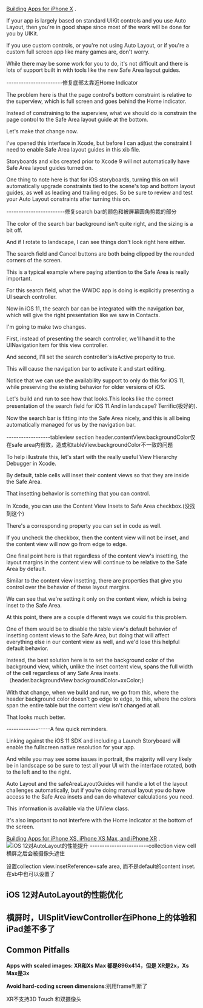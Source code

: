


[Building Apps for iPhone X](https://developer.apple.com/videos/play/tech-talks/201) .  

If your app is largely based on standard UIKit controls and you use Auto Layout, then you're in good shape since most of the work will be done for you by UIKit.

 If you use custom controls, or you're not using Auto Layout, or if you're a custom full screen app like many games are, don't worry.

 While there may be some work for you to do, it's not difficult and there is lots of support built in with tools like the new Safe Area layout guides.

-----------------------修复底部太靠近Home Indicator

The problem here is that the page control's bottom constraint is relative to the superview, which is full screen and goes behind the Home indicator.

Instead of constraining to the superview, what we should do is constrain the page control to the Safe Area layout guide at the bottom.

 Let's make that change now.

 I've opened this interface in Xcode, but before I can adjust the constraint I need to enable Safe Area layout guides in this xib file.

 Storyboards and xibs created prior to Xcode 9 will not automatically have Safe Area layout guides turned on.



 One thing to note here is that for iOS storyboards, turning this on will automatically upgrade constraints tied to the scene's top and bottom layout guides, as well as leading and trailing edges. So be sure to review and test your Auto Layout constraints after turning this on.



------------------------修复search bar的颜色和被屏幕圆角剪裁的部分

The color of the search bar background isn't quite right, and the sizing is a bit off.

 And if I rotate to landscape, I can see things don't look right here either.

 The search field and Cancel buttons are both being clipped by the rounded corners of the screen.

 This is a typical example where paying attention to the Safe Area is really important.

 For this search field, what the WWDC app is doing is explicitly presenting a UI search controller.

Now in iOS 11, the search bar can be integrated with the navigation bar, which will give the right presentation like we saw in Contacts.



I'm going to make two changes.

 First, instead of presenting the search controller, we'll hand it to the UINavigationItem for this view controller.

And second, I'll set the search controller's isActive property to true.

This will cause the navigation bar to activate it and start editing.

 Notice that we can use the availability support to only do this for iOS 11, while preserving the existing behavior for older versions of iOS.

 Let's build and run to see how that looks.This looks like the correct presentation of the search field for iOS 11.And in landscape? Terrific(极好的).

 Now the search bar is fitting into the Safe Area nicely, and this is all being automatically managed for us by the navigation bar.



------------------tableview section header.contentView.backgroundColor仅在safe area内有效，造成和tableView.backgroundColor不一致的问题

To help illustrate this, let's start with the really useful View Hierarchy Debugger in Xcode.

By default, table cells will inset their content views so that they are inside the Safe Area.

That insetting behavior is something that you can control.

 In Xcode, you can use the Content View Insets to Safe Area checkbox.(没找到这个)

 There's a corresponding property you can set in code as well.

If you uncheck the checkbox, then the content view will not be inset, and the content view will now go from edge to edge.

One final point here is that regardless of the content view's insetting, the layout margins in the content view will continue to be relative to the Safe Area by default.

Similar to the content view insetting, there are properties that give you control over the behavior of these layout margins.

We can see that we're setting it only on the content view, which is being inset to the Safe Area.

 At this point, there are a couple different ways we could fix this problem.

 One of them would be to disable the table view's default behavior of insetting content views to the Safe Area, but doing that will affect everything else in our content view as well, and we'd lose this helpful default behavior.

 Instead, the best solution here is to set the background color of the background view, which, unlike the inset content view, spans the full width of the cell regardless of any Safe Area insets.（header.backgroundView.backgroundColor=xxColor;）

 With that change, when we build and run, we go from this, where the header background color doesn't go edge to edge, to this, where the colors span the entire table but the content view isn't changed at all.

 That looks much better.

------------------A few quick reminders.

Linking against the iOS 11 SDK and including a Launch Storyboard will enable the fullscreen native resolution for your app.

And while you may see some issues in portrait, the majority will very likely be in landscape so be sure to test all your UI with the interface rotated, both to the left and to the right.

Auto Layout and the safeAreaLayoutGuides will handle a lot of the layout challenges automatically, but if you're doing manual layout you do have access to the Safe Area insets and can do whatever calculations you need.

 This information is available via the UIView class.

 It's also important to not interfere with the Home indicator at the bottom of the screen.

[Building Apps for iPhone XS, iPhone XS Max, and iPhone XR](https://developer.apple.com/videos/play/tech-talks/207/) .  
![iOS 12对AutoLayout的性能提升](https://github.com/saint-shaka/SayGoodByeToiOSDevelopment/blob/master/UIKit/AdoptForXSeries/ALPerformance11to12.png)
------------------------collection view cell 横屏之后会被摄像头遮住

设置collection view.insetReference=safe area, 而不是default的content inset.在sb中也可以设置了

## iOS 12对AutoLayout的性能优化

## 横屏时，UISplitViewController在iPhone上的体验和iPad差不多了

## Common Pitfalls

**Apps with scaled images: XR和Xs Max 都是896x414，但是 XR是2x，Xs Max是3x**

**Avoid hard-coding screen dimensions**:别用frame判断了

XR不支持3D Touch 和双摄像头
